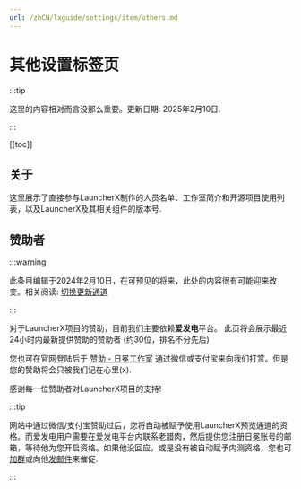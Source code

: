 ```yaml
---
url: /zhCN/lxguide/settings/item/others.md
---
```

# 其他设置标签页

:::tip

这里的内容相对而言没那么重要。更新日期: 2025年2月10日.

:::

\[\[toc]]

## 关于

这里展示了直接参与LauncherX制作的人员名单、工作室简介和开源项目使用列表，以及LauncherX及其相关组件的版本号.

## 赞助者

:::warning

此条目编辑于2024年2月10日，在可预见的将来，此处的内容很有可能迎来改变。相关阅读: [切换更新通道](/zhCN/lxguide/others/switch-channel.html)

:::

对于LauncherX项目的赞助，目前我们主要依赖**爱发电**平台。 此页将会展示最近24小时内最新提供赞助的赞助者 (约30位，排名不分先后)

您也可在官网登陆后于 [赞助 - 日冕工作室](https://corona.studio/donate) 通过微信或支付宝来向我们打赏。但是您的赞助将会只被我们记在心里(x).

感谢每一位赞助者对LauncherX项目的支持!

:::tip

网站中通过微信/支付宝赞助过后，您将自动被赋予使用LauncherX预览通道的资格。而爱发电用户需要在爱发电平台内联系老腊肉，然后提供您注册日冕账号的邮箱，等待他为您开启资格。如果他没回应，或是没有被自动赋予内测资格，您也可[加群](/zhCN/guide/contact.html)或向他[发邮件](mailto:luolinrui726@outlook.com)来催促.

:::
